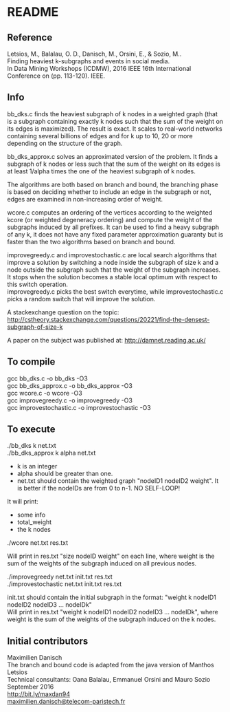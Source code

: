 # README

## Reference

Letsios, M., Balalau, O. D., Danisch, M., Orsini, E., & Sozio, M..  
Finding heaviest k-subgraphs and events in social media.  
In Data Mining Workshops (ICDMW), 2016 IEEE 16th International Conference on (pp. 113-120). IEEE.

## Info

bb_dks.c finds the heaviest subgraph of k nodes in a weighted graph (that is a subgraph containing exactly k nodes such that the sum of the weight on its edges is maximized). The result is exact. It scales to real-world networks containing several billions of edges and for k up to 10, 20 or more depending on the structure of the graph.

bb_dks_approx.c solves an approximated version of the problem. It finds a subgraph of k nodes or less such that the sum of the weight on its edges is at least 1/alpha times the one of the heaviest subgraph of k nodes.

The algorithms are both based on branch and bound, the branching phase is based on deciding whether to include an edge in the subgraph or not, edges are examined in non-increasing order of weight.

wcore.c computes an ordering of the vertices according to the weighted kcore (or weighted degeneracy ordering) and compute the weight of the subgraphs induced by all prefixes. It can be used to find a heavy subgraph of any k, it does not have any fixed parameter approximation guaranty but is faster than the two algorithms based on branch and bound.

improvegreedy.c and improvestochastic.c are local search algorithms that improve a solution by switching a node inside the subgraph of size k and a node outside the subgraph such that the weight of the subgraph increases. It stops when the solution becomes a stable local optimum with respect to this switch operation.  
improvegreedy.c picks the best switch everytime, while improvestochastic.c picks a random switch that will improve the solution.

A stackexchange question on the topic: http://cstheory.stackexchange.com/questions/20221/find-the-densest-subgraph-of-size-k

A paper on the subject was published at: http://damnet.reading.ac.uk/

## To compile

gcc bb_dks.c -o bb_dks -O3  
gcc bb_dks_approx.c -o bb_dks_approx -O3  
gcc wcore.c -o wcore -O3  
gcc improvegreedy.c -o improvegreedy -O3  
gcc improvestochastic.c -o improvestochastic -O3

## To execute

./bb_dks k net.txt  
./bb_dks_approx k alpha net.txt

- k is an integer
- alpha should be greater than one.
- net.txt should contain the weighted graph "nodeID1 nodeID2 weight". It is better if the nodeIDs are from 0 to n-1. NO SELF-LOOP!

It will print:

- some info
- total_weight
- the k nodes

./wcore net.txt res.txt

Will print in res.txt "size nodeID weight" on each line, where weight is the sum of the weights of the subgraph induced on all previous nodes.

./improvegreedy net.txt init.txt res.txt  
./improvestochastic net.txt init.txt res.txt

init.txt should contain the initial subgraph in the format: "weight k nodeID1 nodeID2 nodeID3 ... nodeIDk"  
Will print in res.txt "weight k nodeID1 nodeID2 nodeID3 ... nodeIDk", where weight is the sum of the weights of the subgraph induced on the k nodes.

## Initial contributors

Maximilien Danisch  
The branch and bound code is adapted from the java version of Manthos Letsios  
Technical consultants: Oana Balalau, Emmanuel Orsini and Mauro Sozio  
September 2016  
http://bit.ly/maxdan94  
maximilien.danisch@telecom-paristech.fr
